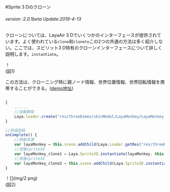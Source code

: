 #Sprite 3 Dのクローン

###### *version :2.0.1beta   Update:2019-4-13*

クローンについては、LayaAir 3 Dでいくつかのインターフェースが提供されています。よく使われている`clone`和`cloneto`この2つの共通の方法は多く紹介しない。ここでは、スピリット3 D特有のクローンインターフェースについて詳しく説明します。`instantiate`。

！[](img/1.png)<br/>(図1)

この方法は、クローニング時に親ノード情報、世界位置情報、世界回転情報を携帯することができる。([demo地址](https://layaair.ldc.layabox.com/demo2/?language=ch&category=3d&group=Sprite3D&name=Sprite3DClone))


```typescript

{
    ......
    //加载模型
    Laya.loader.create("res/threeDimen/skinModel/LayaMonkey/LayaMonkey.lh", Laya.Handler.create(this, this.onComplete));
}

//完成回调
onComplete() {
    //获取资源
    var layaMonkey = this.scene.addChild(Laya.Loader.getRes("res/threeDimen/skinModel/LayaMonkey/LayaMonkey.lh"));
    //克隆sprite3d
    var layaMonkey_clone1 = Laya.Sprite3D.instantiate(layaMonkey, this.scene, false, new Laya.Vector3(0.6, 0, 0));
    //克隆sprite3d
    var layaMonkey_clone2 = this.scene.addChild(Laya.Sprite3D.instantiate(layaMonkey, null, false, new Laya.Vector3( -0.6, 0, 0)));
}
```


！[](img/2 png)<br/>(図2)
